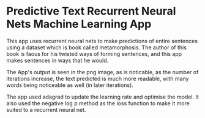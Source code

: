 # Predictive Text Recurrent Neural Nets Machine Learning App

This app uses recurrent neural nets to make predictions of entire sentences using a dataset which is book called metamorphosis. The author of this book is faous for his twisted ways of forming sentences, and this app makes sentences in ways that he would.

The App's output is seen in the png image, as is noticable, as the number of iterations increase, the text predicted is much more readable, with many words being noticeable as well (in later iterations).

The app used adagrad to update the learning rate and optimise the model. It also used the negative log p method as the loss function to make it more suited to a recurrent neural net.
